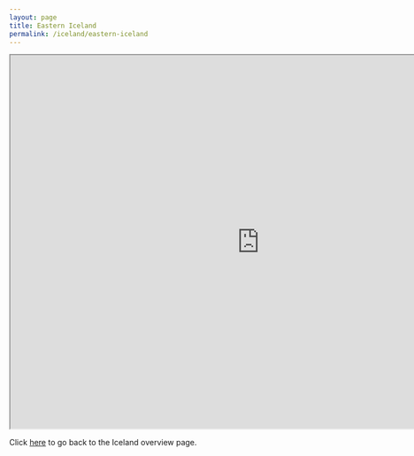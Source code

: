 ```yaml
---
layout: page
title: Eastern Iceland
permalink: /iceland/eastern-iceland
---
```

<div class='add-pad'>

<iframe src="https://www.google.com/maps/d/u/0/embed?mid=1RtRpXZVtYnG7sUmPY3IhGyvJTAE" width="900" height="675"></iframe>

<p>Click <a href="http://angelariggs.github.io/iceland">here</a> to go back to the Iceland overview page.</p>
</div>